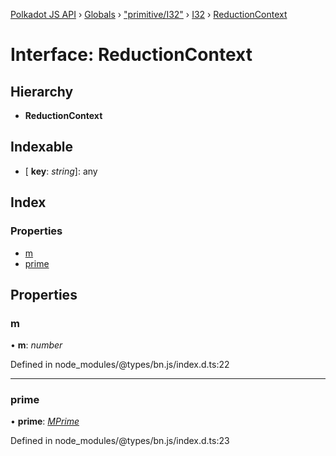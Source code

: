 [Polkadot JS API](../README.md) › [Globals](../globals.md) › ["primitive/I32"](../modules/_primitive_i32_.md) › [I32](../classes/_primitive_i32_.i32.md) › [ReductionContext](_primitive_i32_.i32.reductioncontext.md)

# Interface: ReductionContext

## Hierarchy

* **ReductionContext**

## Indexable

* \[ **key**: *string*\]: any

## Index

### Properties

* [m](_primitive_i32_.i32.reductioncontext.md#m)
* [prime](_primitive_i32_.i32.reductioncontext.md#prime)

## Properties

###  m

• **m**: *number*

Defined in node_modules/@types/bn.js/index.d.ts:22

___

###  prime

• **prime**: *[MPrime](_codec_uint_.uint.mprime.md)*

Defined in node_modules/@types/bn.js/index.d.ts:23
